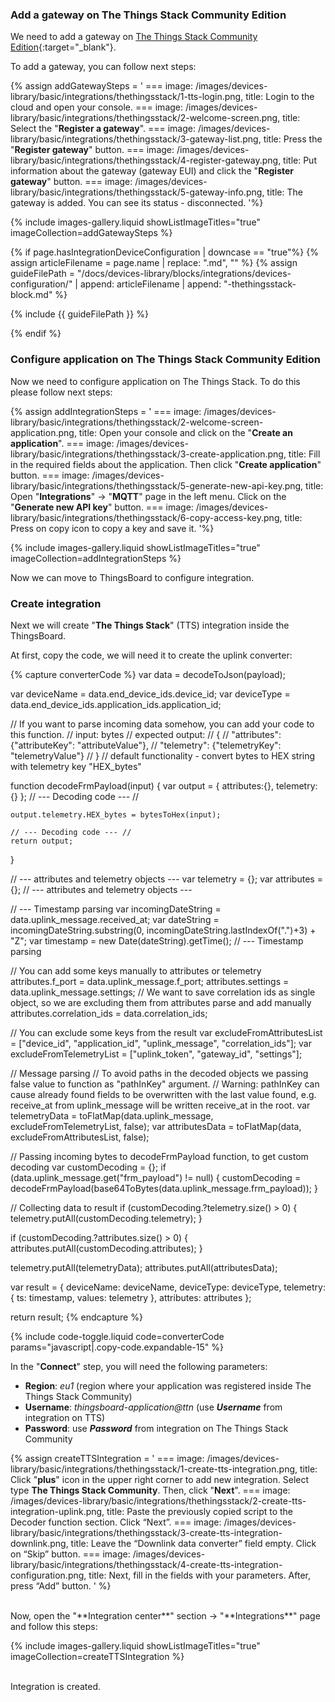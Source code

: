 ### Add a gateway on The Things Stack Community Edition

We need to add a gateway on [The Things Stack Community Edition](https://console.cloud.thethings.network){:target="_blank"}.  

To add a gateway, you can follow next steps:  

{% assign addGatewaySteps = '
    ===
        image: /images/devices-library/basic/integrations/thethingsstack/1-tts-login.png,
        title: Login to the cloud and open your console.
    ===
        image: /images/devices-library/basic/integrations/thethingsstack/2-welcome-screen.png,
        title: Select the "**Register a gateway**".
    ===
        image: /images/devices-library/basic/integrations/thethingsstack/3-gateway-list.png,
        title: Press the "**Register gateway**" button.
    ===
        image: /images/devices-library/basic/integrations/thethingsstack/4-register-gateway.png,
        title: Put information about the gateway (gateway EUI) and click the "**Register gateway**" button.
    ===
        image: /images/devices-library/basic/integrations/thethingsstack/5-gateway-info.png,
        title: The gateway is added. You can see its status - disconnected.
'%}

{% include images-gallery.liquid showListImageTitles="true" imageCollection=addGatewaySteps %}


{% if page.hasIntegrationDeviceConfiguration | downcase == "true"%}
{% assign articleFilename = page.name |  replace: ".md", "" %}
{% assign guideFilePath = "/docs/devices-library/blocks/integrations/devices-configuration/" | append: articleFilename | append: "-thethingsstack-block.md" %}

{% include {{ guideFilePath }} %}

{% endif %}

### Configure application on The Things Stack Community Edition

Now we need to configure application on The Things Stack. To do this please follow next steps:  

{% assign addIntegrationSteps = '
    === 
        image: /images/devices-library/basic/integrations/thethingsstack/2-welcome-screen-application.png,
        title: Open your console and click on the "<b>Create an application</b>".
    === 
        image: /images/devices-library/basic/integrations/thethingsstack/3-create-application.png,
        title: Fill in the required fields about the application. Then click "**Create application**" button.
    ===
        image: /images/devices-library/basic/integrations/thethingsstack/5-generate-new-api-key.png,
        title: Open "<b>Integrations</b>" -> "<b>MQTT</b>" page in the left menu. Click on the "<b>Generate new API key</b>" button.
    ===
        image: /images/devices-library/basic/integrations/thethingsstack/6-copy-access-key.png,
        title: Press on copy icon to copy a key and save it.
'%}

{% include images-gallery.liquid showListImageTitles="true" imageCollection=addIntegrationSteps %}

Now we can move to ThingsBoard to configure integration.  

### Create integration

Next we will create "**The Things Stack**" (TTS) integration inside the ThingsBoard.

At first, copy the code, we will need it to create the uplink converter:

{% capture converterCode %}
var data = decodeToJson(payload);

var deviceName = data.end_device_ids.device_id;
var deviceType = data.end_device_ids.application_ids.application_id;

// If you want to parse incoming data somehow, you can add your code to this function.
// input: bytes
// expected output:
//  {
//    "attributes": {"attributeKey": "attributeValue"},
//    "telemetry": {"telemetryKey": "telemetryValue"}
//  }
// default functionality - convert bytes to HEX string with telemetry key "HEX_bytes"

function decodeFrmPayload(input) {
    var output = { attributes:{}, telemetry: {} };
    // --- Decoding code --- //

    output.telemetry.HEX_bytes = bytesToHex(input);

    // --- Decoding code --- //
    return output;
}

// --- attributes and telemetry objects ---
var telemetry = {};
var attributes = {};
// --- attributes and telemetry objects ---

// --- Timestamp parsing
var incomingDateString = data.uplink_message.received_at;
var dateString = incomingDateString.substring(0, incomingDateString.lastIndexOf(".")+3) + "Z";
var timestamp = new Date(dateString).getTime();
// --- Timestamp parsing

// You can add some keys manually to attributes or telemetry
attributes.f_port = data.uplink_message.f_port;
attributes.settings = data.uplink_message.settings;
// We want to save correlation ids as single object, so we are excluding them from attributes parse and add manually
attributes.correlation_ids = data.correlation_ids;

// You can exclude some keys from the result
var excludeFromAttributesList = ["device_id", "application_id", "uplink_message", "correlation_ids"];
var excludeFromTelemetryList = ["uplink_token", "gateway_id", "settings"];

// Message parsing
// To avoid paths in the decoded objects we passing false value to function as "pathInKey" argument.
// Warning: pathInKey can cause already found fields to be overwritten with the last value found, e.g. receive_at from uplink_message will be written receive_at in the root.
var telemetryData = toFlatMap(data.uplink_message, excludeFromTelemetryList, false);
var attributesData = toFlatMap(data, excludeFromAttributesList, false);

// Passing incoming bytes to decodeFrmPayload function, to get custom decoding
var customDecoding = {};
if (data.uplink_message.get("frm_payload") != null) {
    customDecoding = decodeFrmPayload(base64ToBytes(data.uplink_message.frm_payload));
}

// Collecting data to result
if (customDecoding.?telemetry.size() > 0) {
    telemetry.putAll(customDecoding.telemetry);
}

if (customDecoding.?attributes.size() > 0) {
    attributes.putAll(customDecoding.attributes);
}

telemetry.putAll(telemetryData);
attributes.putAll(attributesData);

var result = {
    deviceName: deviceName,
    deviceType: deviceType,
    telemetry: {
        ts: timestamp,
        values: telemetry
    },
    attributes: attributes
};

return result;
{% endcapture %}

{% include code-toggle.liquid code=converterCode params="javascript|.copy-code.expandable-15" %}

In the "**Connect**" step, you will need the following parameters:

- **Region**: *eu1* (region where your application was registered inside The Things Stack Community)
- **Username**: *thingsboard-application@ttn* (use ***Username*** from integration on TTS)
- **Password**: use ***Password*** from integration on The Things Stack Community

{% assign createTTSIntegration = '
    ===
        image: /images/devices-library/basic/integrations/thethingsstack/1-create-tts-integration.png,
        title: Click "**plus**" icon in the upper right corner to add new integration. Select type **The Things Stack Community**. Then, click "**Next**".
    ===
        image: /images/devices-library/basic/integrations/thethingsstack/2-create-tts-integration-uplink.png,
        title: Paste the previously copied script to the Decoder function section. Click “Next”.
    ===
        image: /images/devices-library/basic/integrations/thethingsstack/3-create-tts-integration-downlink.png,
        title: Leave the “Downlink data converter” field empty. Click on “Skip” button.
    ===
        image: /images/devices-library/basic/integrations/thethingsstack/4-create-tts-integration-configuration.png,
        title: Next, fill in the fields with your parameters. After, press “Add” button.
'
%}

<br>
Now, open the "**Integration center**" section -> "**Integrations**" page and follow this steps:  

{% include images-gallery.liquid showListImageTitles="true" imageCollection=createTTSIntegration %} 

<br>
Integration is created.
